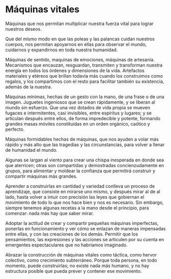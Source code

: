 # Máquinas vitales

Máquinas que nos permitan multiplicar nuestra fuerza vital para lograr nuestros deseos.

Que del mismo modo en que las poleas y las palancas cuidan nuestros cuerpos, nos permitan apoyarnos en ellas para observar el mundo, cuidarnos y expandirnos en toda nuestra humanidad.

Máquinas de sentido, maquinas de emociones, máquinas de artesanía. Mecanismos que encauzan, resguardan, transmiten y transforman nuestra energía en todos los órdenes y dimensiones de la vida. Artefactos materiales y etéreos que brillan todavía más cuando los construimos como regalos, y los compartimos con el resto para facilitar también su existencia, además de la nuestra.

Máquinas mínimas, hechas de un gesto con la mano, de una frase o de una imagen. Juguetes ingeniosos que se crean rápidamente, y se liberan al mundo sin esfuerzo. Que una vez dotados de vida propia se mueven fugaces e intermitentes, casi invisibles, entre espíritus y lugares; y se articulan después entre ellos, de forma impredecible y potente, formando grandes masas móviles constituidas en un orden orgánico, caótico y perfecto.

Máquinas formidables hechas de máquinas, que nos ayuden a volar más rápido y más alto que las tragedias y las circunstancias, para volver a llenar de humanidad el mundo.

Algunas se largan al viento para crear una chispa inesperada en donde sea que aterricen; otras son compartidas y demostradas concienzudamente en grupos, para alimentar y moldear la confianza que permitirá construir y compartir máquinas más grandes.

Aprender a construirlas en cantidad y variedad conlleva un proceso de aprendizaje, que consiste en mirarse uno mismo, y después mirar al de al lado, hasta volver a intuir con precisión las leyes que gobiernan el movimiento de todo lo que nos hace bien y nos es necesario. Sin embargo, siempre tenemos algunas recetas a la mano desde el principio, para comenzar: nada más hay que saber mirar.

Adoptar la actitud de crear y compartir pequeñas máquinas imperfectas, ponerlas en funcionamiento y ver cómo se enlazan de maneras impensadas entre ellas, y con las creaciones de los demás. Permitir que los pensamientos, las expresiones y las acciones se articulen por su cuenta en emergentes espectaculares que no habríamos imaginado.

Abrazar la construcción de máquinas vitales como táctica, como hervor colectivo, como crecimiento subterráneo. Porque toda persona, en todo momento, puede construirlas; no existe nada más humano, y no hay estructura posible que pueda prever y contener ese movimiento.
